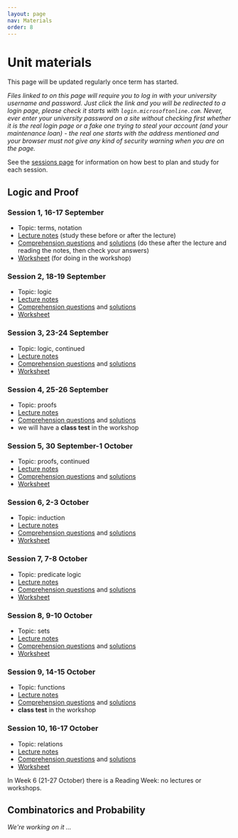 ```yaml
---
layout: page
nav: Materials
order: 8
---
```


# Unit materials

This page will be updated regularly once term has started.

_Files linked to on this page will require you to log in with your university username and password. Just click the link and you will be redirected to a login page, please check it starts with `login.microsoftonline.com`. Never, ever enter your university password on a site without checking first whether it is the real login page or a fake one trying to steal your account (and your maintenance loan) - the real one starts with the address mentioned and your browser must not give any kind of security warning when you are on the page._

See the [sessions page](sessions.html) for information on how best to plan and study for each session.

## Logic and Proof

### Session 1, 16-17 September

  - Topic: terms, notation
  - [Lecture notes](https://uob.sharepoint.com/teams/UnitTeams-COMS10014-2024-25-TB-1-A/Class%20Materials/notes/01-terms.pdf) (study these before or after the lecture)
  - [Comprehension questions](https://uob.sharepoint.com/teams/UnitTeams-COMS10014-2024-25-TB-1-A/Class%20Materials/questions/c01-terms.pdf)
    and [solutions](https://uob.sharepoint.com/teams/UnitTeams-COMS10014-2024-25-TB-1-A/Class%20Materials/answers/cs01-terms.pdf)
    (do these after the lecture and reading the notes, then check your answers)
  - [Worksheet](https://uob.sharepoint.com/teams/UnitTeams-COMS10014-2024-25-TB-1-A/Class%20Materials/worksheets/w01-terms.pdf) (for doing in the workshop)

### Session 2, 18-19 September

  - Topic: logic
  - [Lecture notes](https://uob.sharepoint.com/teams/UnitTeams-COMS10014-2024-25-TB-1-A/Class%20Materials/notes/02-logic.pdf)
  - [Comprehension questions](https://uob.sharepoint.com/teams/UnitTeams-COMS10014-2024-25-TB-1-A/Class%20Materials/questions/c02-logic.pdf) 
    and [solutions](https://uob.sharepoint.com/teams/UnitTeams-COMS10014-2024-25-TB-1-A/Class%20Materials/answers/cs02-logic.pdf)
  - [Worksheet](https://uob.sharepoint.com/teams/UnitTeams-COMS10014-2024-25-TB-1-A/Class%20Materials/worksheets/w02-logic.pdf)

### Session 3, 23-24 September

  - Topic: logic, continued
  - [Lecture notes](          https://uob.sharepoint.com/teams/UnitTeams-COMS10014-2024-25-TB-1-A/Class%20Materials/notes/03-morelogic.pdf)
  - [Comprehension questions](https://uob.sharepoint.com/teams/UnitTeams-COMS10014-2024-25-TB-1-A/Class%20Materials/questions/c03-morelogic.pdf) 
    and [solutions](          https://uob.sharepoint.com/teams/UnitTeams-COMS10014-2024-25-TB-1-A/Class%20Materials/answers/cs03-morelogic.pdf)
  - [Worksheet](              https://uob.sharepoint.com/teams/UnitTeams-COMS10014-2024-25-TB-1-A/Class%20Materials/worksheets/w03-morelogic.pdf)

### Session 4, 25-26 September

  - Topic: proofs
  - [Lecture notes](               https://uob.sharepoint.com/teams/UnitTeams-COMS10014-2024-25-TB-1-A/Class%20Materials/notes/04-proofs.pdf)
  - [Comprehension questions](https://uob.sharepoint.com/teams/UnitTeams-COMS10014-2024-25-TB-1-A/Class%20Materials/questions/c04-proofs.pdf) 
    and [solutions](           https://uob.sharepoint.com/teams/UnitTeams-COMS10014-2024-25-TB-1-A/Class%20Materials/answers/cs04-proofs.pdf)
  - we will have a **class test** in the workshop

### Session 5, 30 September-1 October

  - Topic: proofs, continued
  - [Lecture notes](               https://uob.sharepoint.com/teams/UnitTeams-COMS10014-2024-25-TB-1-A/Class%20Materials/notes/05-moreproofs.pdf)
  - [Comprehension questions](https://uob.sharepoint.com/teams/UnitTeams-COMS10014-2024-25-TB-1-A/Class%20Materials/questions/c05-moreproofs.pdf) 
    and [solutions](           https://uob.sharepoint.com/teams/UnitTeams-COMS10014-2024-25-TB-1-A/Class%20Materials/answers/cs05-moreproofs.pdf)
  - [Worksheet](             https://uob.sharepoint.com/teams/UnitTeams-COMS10014-2024-25-TB-1-A/Class%20Materials/worksheets/w05-moreproofs.pdf)

### Session 6, 2-3 October

  - Topic: induction
  - [Lecture notes](               https://uob.sharepoint.com/teams/UnitTeams-COMS10014-2024-25-TB-1-A/Class%20Materials/notes/06-induction.pdf)
  - [Comprehension questions](https://uob.sharepoint.com/teams/UnitTeams-COMS10014-2024-25-TB-1-A/Class%20Materials/questions/c06-induction.pdf) 
    and [solutions](           https://uob.sharepoint.com/teams/UnitTeams-COMS10014-2024-25-TB-1-A/Class%20Materials/answers/cs06-induction.pdf)
  - [Worksheet](             https://uob.sharepoint.com/teams/UnitTeams-COMS10014-2024-25-TB-1-A/Class%20Materials/worksheets/w06-induction.pdf)

### Session 7, 7-8 October

  - Topic: predicate logic
  - [Lecture notes](               https://uob.sharepoint.com/teams/UnitTeams-COMS10014-2024-25-TB-1-A/Class%20Materials/notes/07-predicates.pdf)
  - [Comprehension questions](https://uob.sharepoint.com/teams/UnitTeams-COMS10014-2024-25-TB-1-A/Class%20Materials/questions/c07-predicates.pdf) 
    and [solutions](           https://uob.sharepoint.com/teams/UnitTeams-COMS10014-2024-25-TB-1-A/Class%20Materials/answers/cs07-predicates.pdf)
  - [Worksheet](             https://uob.sharepoint.com/teams/UnitTeams-COMS10014-2024-25-TB-1-A/Class%20Materials/worksheets/w07-predicates.pdf)

### Session 8, 9-10 October

  - Topic: sets
  - [Lecture notes](               https://uob.sharepoint.com/teams/UnitTeams-COMS10014-2024-25-TB-1-A/Class%20Materials/notes/08-sets.pdf)
  - [Comprehension questions](https://uob.sharepoint.com/teams/UnitTeams-COMS10014-2024-25-TB-1-A/Class%20Materials/questions/c08-sets.pdf) 
    and [solutions](           https://uob.sharepoint.com/teams/UnitTeams-COMS10014-2024-25-TB-1-A/Class%20Materials/answers/cs08-sets.pdf)
  - [Worksheet](             https://uob.sharepoint.com/teams/UnitTeams-COMS10014-2024-25-TB-1-A/Class%20Materials/worksheets/w08-sets.pdf)

### Session 9, 14-15 October

  - Topic: functions
  - [Lecture notes](               https://uob.sharepoint.com/teams/UnitTeams-COMS10014-2024-25-TB-1-A/Class%20Materials/notes/09-functions.pdf)
  - [Comprehension questions](https://uob.sharepoint.com/teams/UnitTeams-COMS10014-2024-25-TB-1-A/Class%20Materials/questions/c09-functions.pdf) 
    and [solutions](           https://uob.sharepoint.com/teams/UnitTeams-COMS10014-2024-25-TB-1-A/Class%20Materials/answers/cs09-functions.pdf)
  - **class test** in the workshop

### Session 10, 16-17 October

  - Topic: relations
  - [Lecture notes](               https://uob.sharepoint.com/teams/UnitTeams-COMS10014-2024-25-TB-1-A/Class%20Materials/notes/10-relations.pdf)
  - [Comprehension questions](https://uob.sharepoint.com/teams/UnitTeams-COMS10014-2024-25-TB-1-A/Class%20Materials/questions/c10-relations.pdf) 
    and [solutions](           https://uob.sharepoint.com/teams/UnitTeams-COMS10014-2024-25-TB-1-A/Class%20Materials/answers/cs10-relations.pdf)
  - [Worksheet](             https://uob.sharepoint.com/teams/UnitTeams-COMS10014-2024-25-TB-1-A/Class%20Materials/worksheets/w10-relations.pdf)

In Week 6 (21-27 October) there is a Reading Week: no lectures or workshops.

## Combinatorics and Probability

_We're working on it ..._
